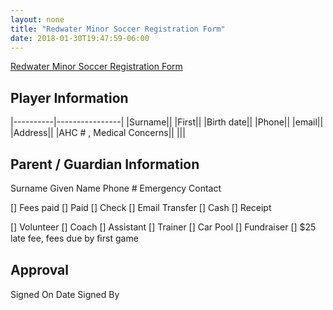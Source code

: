 ```yaml
---
layout: none
title: "Redwater Minor Soccer Registration Form"
date: 2018-01-30T19:47:59-06:00
---
```


[Redwater Minor Soccer Registration Form][gform]

## Player Information

|----------|----------------|
|Surname||
|First||
|Birth date||
|Phone||
|email||
|Address||
|AHC # , Medical Concerns||
|||

## Parent / Guardian Information

Surname
Given Name
Phone #
Emergency Contact

[] Fees paid
[] Paid
[] Check
[] Email Transfer
[] Cash
[] Receipt


[] Volunteer
[] Coach
[] Assistant
[] Trainer
[] Car Pool
[] Fundraiser
[] $25 late fee, fees due by ﬁrst game

## Approval
Signed On Date
Signed By

[gform]: https://goo.gl/forms/NLfy1wy38AtFTVk03
